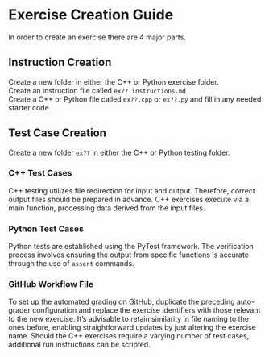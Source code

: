 # Exercise Creation Guide
In order to create an exercise there are 4 major parts.

## Instruction Creation
Create a new folder in either the C++ or Python exercise folder.   
Create an instruction file called `ex??.instructions.md`  
Create a C++ or Python file called `ex??.cpp` or `ex??.py` and fill in any needed starter code.

## Test Case Creation
Create a new folder `ex??` in either the C++ or Python testing folder.

### C++ Test Cases
C++ testing utilizes file redirection for input and output. Therefore, correct output files should be prepared in advance. C++ exercises execute via a main function, processing data derived from the input files.

### Python Test Cases
Python tests are established using the PyTest framework. The verification process involves ensuring the output from specific functions is accurate through the use of `assert` commands.

### GitHub Workflow File
To set up the automated grading on GitHub, duplicate the preceding auto-grader configuration and replace the exercise identifiers with those relevant to the new exercise. It’s advisable to retain similarity in file naming to the ones before, enabling straightforward updates by just altering the exercise name. Should the C++ exercises require a varying number of test cases, additional run instructions can be scripted.